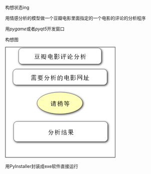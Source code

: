 构想状态ing



用情感分析的模型做一个豆瓣电影里面指定的一个电影的评论的分析程序



用*pygame*或者*pyqt5*开发窗口



构想图

![电影评论分析程序构想](tu/电影评论分析程序构想.png)



用PyInstaller封装成exe软件直接运行
